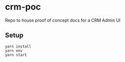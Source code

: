 # crm-poc
Repo to house proof of concept docs for a CRM Admin UI

## Setup

```
yarn install
yarn env
yarn start
```